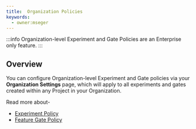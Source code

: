 ```yaml
---
title:  Organization Policies
keywords:
  - owner:mseger
---
```


:::info
Organization-level Experiment and Gate Policies are an Enterprise only feature.
:::

##  Overview

You can configure Organization-level Experiment and Gate policies via your **Organization Settings** page, which will apply to all experiments and gates created within any Project in your Organization. 

Read more about- 

- [Experiment Policy](/org-admin/experiment_policy)
- [Feature Gate Policy](/org-admin/gates_policy) 

